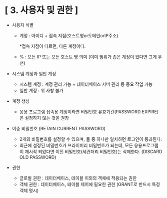# [ 3. 사용자 및 권한 ]
- 사용자 식별
  - 계정 : 아이디 + 접속 지점(호스트명or도메인orIP주소)
  
    *접속 지점이 다르면, 다른 계정이다.
  - % : 모든 IP 또는 모든 호스트 명 의미 (이미 범위가 좁은 계정이 있다면 그게 우선)

- 시스템 계정과 일반 계정
  - 시스템 계정 : 계정 관리 가능 + 데이터베이스 서버 관리 등 중요 작업 가능
  - 일반 계정 : 위 사항 불가

- 계정 생성
  - 응용 프로그램 접속용 계정이라면 비밀번호 유효기간(PASSWORD EXPIRE)은 설정하지 않는 것을 권장 

 - 이중 비밀번호 (RETAIN CURRENT PASSWORD)
   - 2개의 비밀번호를 설정할 수 있으며, 둘 중 하나만 일치하면 로그인이 통과된다.
   - 최근에 설정된 비밀번호가 프라이머리 비밀번호가 되는데, 모든 응용프로그램이 재시작 되었다면 이전 비밀번호(세컨더리 비밀번호)는 삭제한다. (DISCARD OLD PASSWORD)

 - 권한
   - 글로벌 권한 : 데이터베이스, 테이블 이외의 객체에 적용되는 권한
   - 객체 권한 : 데이터베이스, 테이블 제어에 필요한 권한 (GRANT로 반드시 특정 객체 명시)
